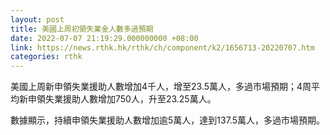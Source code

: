 ```yaml
---
layout: post
title: 美國上周初領失業金人數多過預期
date: 2022-07-07 21:19:29.000000000 +08:00
link: https://news.rthk.hk/rthk/ch/component/k2/1656713-20220707.htm
categories: rthk
---
```


美國上周新申領失業援助人數增加4千人，增至23.5萬人，多過市場預期；4周平均新申領失業援助人數增加750人，升至23.25萬人。

數據顯示，持續申領失業援助人數增加逾5萬人，達到137.5萬人，多過市場預期。

